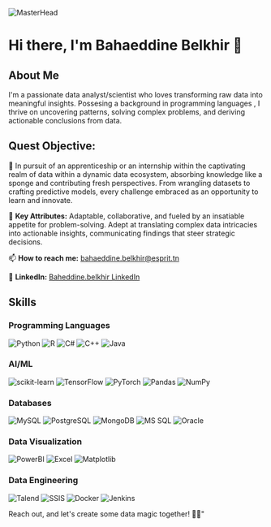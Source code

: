 ![MasterHead](https://media.licdn.com/dms/image/D5612AQHmfXu03WIBhA/article-cover_image-shrink_720_1280/0/1689012633580?e=2147483647&v=beta&t=tLTJ7NRLZEh7NzJTurK5kVFyZuhqvEo_QRXMfZEilPs)
# Hi there, I'm Bahaeddine Belkhir 👋

## About Me

I'm a passionate data analyst/scientist who loves transforming raw data into meaningful insights. Possesing a background in programming languages , I thrive on uncovering patterns, solving complex problems, and deriving actionable conclusions from data.

## Quest Objective:

🔭 In pursuit of an apprenticeship or an internship within the captivating realm of data within a dynamic data ecosystem, absorbing knowledge like a sponge and contributing fresh perspectives. From wrangling datasets to crafting predictive models, every challenge embraced as an opportunity to learn and innovate.

🔑 **Key Attributes:**
Adaptable, collaborative, and fueled by an insatiable appetite for problem-solving. Adept at translating complex data intricacies into actionable insights, communicating findings that steer strategic decisions.

📫 **How to reach me:** [bahaeddine.belkhir@esprit.tn](mailto:bahaeddine.belkhir@esprit.tn)

💼 **LinkedIn:** [Baheddine.belkhir LinkedIn](https://www.linkedin.com/in/bahaeddine-belkhir-336a33263/)

## Skills

### Programming Languages

![Python](https://img.shields.io/badge/-Python-4B8BBE?style=flat-square&logo=python&logoColor=white)
![R](https://img.shields.io/badge/-R-276DC3?style=flat-square&logo=r&logoColor=white)
![C#](https://img.shields.io/badge/-C%23-239120?style=flat-square&logo=c-sharp&logoColor=white)
![C++](https://img.shields.io/badge/-C%2B%2B-00599C?style=flat-square&logo=c%2B%2B&logoColor=white)
![Java](https://img.shields.io/badge/-Java-007396?style=flat-square&logo=java&logoColor=white)


### AI/ML

![scikit-learn](https://img.shields.io/badge/-scikit_learn-F7931E?style=flat-square&logo=scikit-learn&logoColor=white)
![TensorFlow](https://img.shields.io/badge/-TensorFlow-FF6F00?style=flat-square&logo=tensorflow&logoColor=white)
![PyTorch](https://img.shields.io/badge/-PyTorch-EE4C2C?style=flat-square&logo=pytorch&logoColor=white)
![Pandas](https://img.shields.io/badge/-Pandas-150458?style=flat-square&logo=pandas&logoColor=white)
![NumPy](https://img.shields.io/badge/-NumPy-013243?style=flat-square&logo=numpy&logoColor=white)

### Databases

![MySQL](https://img.shields.io/badge/-MySQL-4479A1?style=flat-square&logo=mysql&logoColor=white)
![PostgreSQL](https://img.shields.io/badge/-PostgreSQL-336791?style=flat-square&logo=postgresql&logoColor=white)
![MongoDB](https://img.shields.io/badge/-MongoDB-47A248?style=flat-square&logo=mongodb&logoColor=white)
![MS SQL](https://img.shields.io/badge/-MS%20SQL-CC2927?style=flat-square&logo=microsoft-sql-server&logoColor=white)
![Oracle](https://img.shields.io/badge/-Oracle-F80000?style=flat-square&logo=oracle&logoColor=white)

### Data Visualization

![PowerBI](https://img.shields.io/badge/-PowerBI-F2C811?style=flat-square&logo=powerbi&logoColor=white)
![Excel](https://img.shields.io/badge/-Excel-217346?style=flat-square&logo=microsoft-excel&logoColor=white)
![Matplotlib](https://img.shields.io/badge/-Matplotlib-3776AB?style=flat-square&logo=python&logoColor=white)

### Data Engineering

![Talend](https://img.shields.io/badge/-Talend-1670BE?style=flat-square&logo=talend&logoColor=white)
![SSIS](https://img.shields.io/badge/-SSIS-5C2D91?style=flat-square&logo=microsoft&logoColor=white)
![Docker](https://img.shields.io/badge/-Docker-2496ED?style=flat-square&logo=docker&logoColor=white)
![Jenkins](https://img.shields.io/badge/-Jenkins-D24939?style=flat-square&logo=jenkins&logoColor=white)





Reach out, and let's create some data magic together! 🚀✨"
